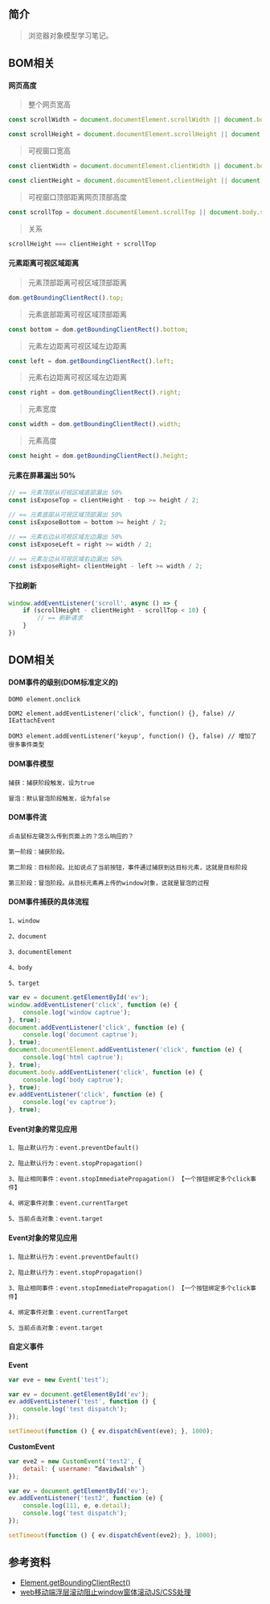 ## 简介

> 浏览器对象模型学习笔记。

## BOM相关

#### 网页高度

> 整个网页宽高

```js
const scrollWidth = document.documentElement.scrollWidth || document.body.scrollWidth;

const scrollHeight = document.documentElement.scrollHeight || document.body.scrollHeight;
```

> 可视窗口宽高

```js
const clientWidth = document.documentElement.clientWidth || document.body.clientWidth;

const clientHeight = document.documentElement.clientHeight || document.body.clientHeight;
```

> 可视窗口顶部距离网页顶部高度

```js
const scrollTop = document.documentElement.scrollTop || document.body.scrollTop;
```

> 关系

```js
scrollHeight === clientHeight + scrollTop
```

#### 元素距离可视区域距离

> 元素顶部距离可视区域顶部距离

```js
dom.getBoundingClientRect().top;
```

> 元素底部距离可视区域顶部距离

```js
const bottom = dom.getBoundingClientRect().bottom;
```

> 元素左边距离可视区域左边距离

```js
const left = dom.getBoundingClientRect().left;
```

> 元素右边距离可视区域左边距离

```js
const right = dom.getBoundingClientRect().right;
```

> 元素宽度

```js
const width = dom.getBoundingClientRect().width;
```

> 元素高度

```js
const height = dom.getBoundingClientRect().height;
```

#### 元素在屏幕漏出 50%

```js
// == 元素顶部从可视区域底部漏出 50%
const isExposeTop = clientHeight - top >= height / 2;

// == 元素底部从可视区域顶部漏出 50%
const isExposeBottom = bottom >= height / 2;

// == 元素右边从可视区域左边漏出 50%
const isExposeLeft = right >= width / 2;

// == 元素左边从可视区域右边漏出 50%
const isExposeRight= clientHeight - left >= width / 2;
```

#### 下拉刷新

```js
window.addEventListener('scroll', async () => {
    if (scrollHeight - clientHeight - scrollTop < 10) {
        // == 刷新请求
    }
})
```

## DOM相关

#### DOM事件的级别(DOM标准定义的)

```text
DOM0 element.onclick

DOM2 element.addEventListener('click', function() {}, false) // IEattachEvent

DOM3 element.addEventListener('keyup', function() {}, false) // 增加了很多事件类型
```

#### DOM事件模型

```text
捕获：捕获阶段触发，设为true

冒泡：默认冒泡阶段触发，设为false
```

#### DOM事件流

```text
点击鼠标左键怎么传到页面上的？怎么响应的？

第一阶段：捕获阶段。

第二阶段：目标阶段。比如说点了当前按钮，事件通过捕获到达目标元素，这就是目标阶段

第三阶段：冒泡阶段。从目标元素再上传的window对象，这就是冒泡的过程
```

#### DOM事件捕获的具体流程

```text
1、window

2、document

3、documentElement

4、body

5、target
```

```js
var ev = document.getElementById('ev');
window.addEventListener('click', function (e) {
    console.log('window captrue');
}, true);
document.addEventListener('click', function (e) {
    console.log('document captrue');
}, true);
document.documentElement.addEventListener('click', function (e) {
    console.log('html captrue');
}, true);
document.body.addEventListener('click', function (e) {
    console.log('body captrue');
}, true);
ev.addEventListener('click', function (e) {
    console.log('ev captrue');
}, true);
```

#### Event对象的常见应用

```text
1、阻止默认行为：event.preventDefault()

2、阻止默认行为：event.stopPropagation()

3、阻止相同事件：event.stopImmediatePropagation() 【一个按钮绑定多个click事件】

4、绑定事件对象：event.currentTarget

5、当前点击对象：event.target
```

#### Event对象的常见应用

```text
1、阻止默认行为：event.preventDefault()

2、阻止默认行为：event.stopPropagation()

3、阻止相同事件：event.stopImmediatePropagation() 【一个按钮绑定多个click事件】

4、绑定事件对象：event.currentTarget

5、当前点击对象：event.target
```

#### 自定义事件

**Event**

```js
var eve = new Event('test’);

var ev = document.getElementById('ev');
ev.addEventListener('test', function () {
    console.log('test dispatch');
});

setTimeout(function () { ev.dispatchEvent(eve); }, 1000);
```

**CustomEvent**

```js
var eve2 = new CustomEvent('test2', {
    detail: { username: “davidwalsh" }
});

var ev = document.getElementById('ev');
ev.addEventListener('test2', function (e) {
    console.log(111, e, e.detail);
    console.log('test dispatch');
});

setTimeout(function () { ev.dispatchEvent(eve2); }, 1000);
```

## 参考资料

- [Element.getBoundingClientRect()](https://developer.mozilla.org/zh-CN/docs/Web/API/Element/getBoundingClientRect)
- [web移动端浮层滚动阻止window窗体滚动JS/CSS处理](https://www.zhangxinxu.com/wordpress/2016/12/web-mobile-scroll-prevent-window-js-css/)
